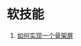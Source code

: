 # 软技能

1. [如何实现一个骨架屏](https://github.com/kaisa911/DailyInterviewQuestion/blob/master/Questions/如何实现一个骨架屏.md)

